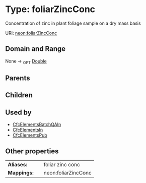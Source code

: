 
# Type: foliarZincConc


Concentration of zinc in plant foliage sample on a dry mass basis

URI: [neon:foliarZincConc](https://data.neonscience.org/foliarZincConc)


## Domain and Range

None ->  <sub>OPT</sub> [Double](types/Double.md)

## Parents


## Children


## Used by

 * [CfcElementsBatchQAIn](CfcElementsBatchQAIn.md)
 * [CfcElementsIn](CfcElementsIn.md)
 * [CfcElementsPub](CfcElementsPub.md)

## Other properties

|  |  |  |
| --- | --- | --- |
| **Aliases:** | | foliar zinc conc |
| **Mappings:** | | neon:foliarZincConc |

